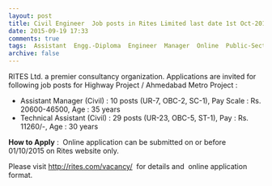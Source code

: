 ```yaml
---
layout: post
title: Civil Engineer  Job posts in Rites Limited last date 1st Oct-2015   
date: 2015-09-19 17:33
comments: true
tags:  Assistant  Engg.-Diploma  Engineer  Manager  Online  Public-Sector  Rites  Technical 
archive: false
---
```

RITES Ltd. a premier consultancy organization. Applications are invited for following job posts for Highway Project / Ahmedabad Metro Project : 

- Assistant Manager (Civil) : 10 posts (UR-7, OBC-2, SC-1), Pay Scale : Rs. 20600-46500, Age : 35 years 
- Technical Assistant (Civil) : 29 posts (UR-23, OBC-5, ST-1), Pay : Rs. 11260/-, Age : 30 years 

**How to Apply** :  Online application can be submitted on or before  01/10/2015 on Rites website only.     

Please visit <http://rites.com/vacancy/>  for details and  online application format.  
